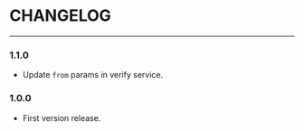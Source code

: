 # CHANGELOG

---
### 1.1.0
- Update `from` params in verify service.

### 1.0.0
- First version release.
